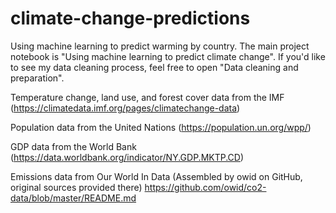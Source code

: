 # climate-change-predictions
Using machine learning to predict warming by country.
The main project notebook is "Using machine learning to predict climate change".
If you'd like to see my data cleaning process, feel free to open "Data cleaning and preparation".


Temperature change, land use, and forest cover data from the IMF 
(https://climatedata.imf.org/pages/climatechange-data)

Population data from the United Nations
(https://population.un.org/wpp/)

GDP data from the World Bank
(https://data.worldbank.org/indicator/NY.GDP.MKTP.CD)

Emissions data from Our World In Data
(Assembled by owid on GitHub, original sources provided there)
https://github.com/owid/co2-data/blob/master/README.md
